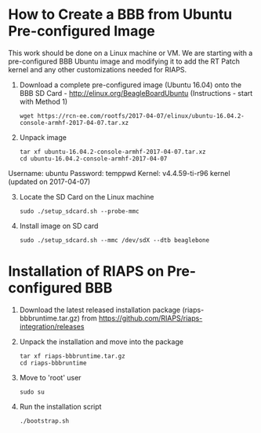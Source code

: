 # How to Create a BBB from Ubuntu Pre-configured Image

This work should be done on a Linux machine or VM.  We are starting with a pre-configured BBB Ubuntu image and modifying it to add the RT Patch kernel and any other customizations needed for RIAPS.

1. Download a complete pre-configured image (Ubuntu 16.04) onto the BBB SD Card - http://elinux.org/BeagleBoardUbuntu (Instructions - start with Method 1)

    ```
    wget https://rcn-ee.com/rootfs/2017-04-07/elinux/ubuntu-16.04.2-console-armhf-2017-04-07.tar.xz
    ```

2. Unpack image

    ```
  	tar xf ubuntu-16.04.2-console-armhf-2017-04-07.tar.xz
  	cd ubuntu-16.04.2-console-armhf-2017-04-07
  	```

  Username:  ubuntu
  Password:   temppwd
  Kernel:  v4.4.59-ti-r96 kernel (updated on 2017-04-07)

3. Locate the SD Card on the Linux machine

  	```
    sudo ./setup_sdcard.sh --probe-mmc
  	```
  
4. Install image on SD card

  	```
    sudo ./setup_sdcard.sh --mmc /dev/sdX --dtb beaglebone
  	```
  
# Installation of RIAPS on Pre-configured BBB 

1. Download the latest released installation package (riaps-bbbruntime.tar.gz) from https://github.com/RIAPS/riaps-integration/releases
    
    
2. Unpack the installation and move into the package

	```
	tar xf riaps-bbbruntime.tar.gz
	cd riaps-bbbruntime
	```

3. Move to 'root' user
	
	```
	sudo su   
	```	   
	
4. Run the installation script
	
	```
	./bootstrap.sh   
	```	   
